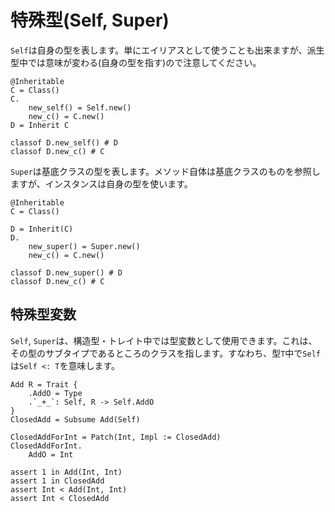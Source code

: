 # 特殊型(Self, Super)

`Self`は自身の型を表します。単にエイリアスとして使うことも出来ますが、派生型中では意味が変わる(自身の型を指す)ので注意してください。

```erg
@Inheritable
C = Class()
C.
    new_self() = Self.new()
    new_c() = C.new()
D = Inherit C

classof D.new_self() # D
classof D.new_c() # C
```

`Super`は基底クラスの型を表します。メソッド自体は基底クラスのものを参照しますが、インスタンスは自身の型を使います。

```erg
@Inheritable
C = Class()

D = Inherit(C)
D.
    new_super() = Super.new()
    new_c() = C.new()

classof D.new_super() # D
classof D.new_c() # C
```

## 特殊型変数

`Self`, `Super`は、構造型・トレイト中では型変数として使用できます。これは、その型のサブタイプであるところのクラスを指します。すなわち、型`T`中で`Self`は`Self <: T`を意味します。

```erg
Add R = Trait {
    .AddO = Type
    .`_+_`: Self, R -> Self.AddO
}
ClosedAdd = Subsume Add(Self)

ClosedAddForInt = Patch(Int, Impl := ClosedAdd)
ClosedAddForInt.
    AddO = Int

assert 1 in Add(Int, Int)
assert 1 in ClosedAdd
assert Int < Add(Int, Int)
assert Int < ClosedAdd
```
